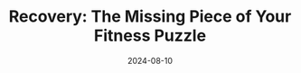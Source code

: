 ---
id: 3
title: "Recovery: The Missing Piece of Your Fitness Puzzle"
description: "Discover why rest and recovery are just as important as your trainisessions for achieving optimal results."
category: "Recovery"
date: "2024-08-10"
readTime: "6 min read"
icon: "😴"
---
